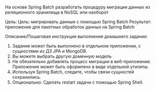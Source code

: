 На основе Spring Batch разработать процедуру миграции данных из реляционного хранилища в NoSQL или наоборот

Цель:
Цель: мигрировать данные с помощью Spring Batch
Результат: приложение для пакетных обработок данных на Spring Batch

Описание/Пошаговая инструкция выполнения домашнего задания:

1. Задание может быть выполнено в отдельном приложении, с сущностями из ДЗ JPA и MongoDB.
2. Вы можете выбрать другую доменную модель
3. Не обязательно добавлять процесс миграции в веб-приложение. Приложение может быть оформлено в виде отдельной утилиты.
4. Используя Spring Batch, следите, чтобы связи сущностей сохранились.
5. Опционально: Сделать restart задачи с помощью Spring Shell.